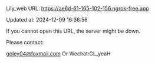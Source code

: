 Lily_web URL: https://ae6d-61-165-102-156.ngrok-free.app

Updated at: 2024-12-09 16:36:56

If you cannot open this URL, the server might be down.

Please contact: 

goley04@foxmail.com Or Wechat:GL_yeaH